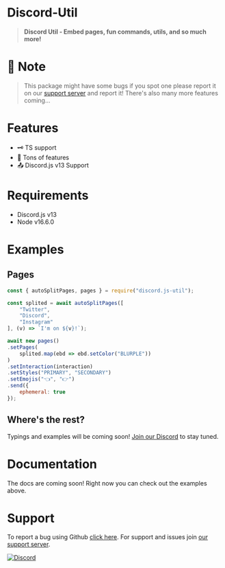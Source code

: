 # Discord-Util
> **Discord Util - Embed pages, fun commands, utils, and so much more!**

# 📝 Note
> This package might have some bugs if you spot one please report it on our [support server](#support) and report it! There's also many more features coming...

# Features
- 🗝️ TS support
- 📃 Tons of features
- 📤 Discord.js v13 Support

# Requirements
- Discord.js v13
- Node v16.6.0

# Examples
## Pages
```js
const { autoSplitPages, pages } = require("discord.js-util");

const splited = await autoSplitPages([
    "Twitter",
    "Discord",
    "Instagram"
], (v) => `I'm on ${v}!`);

await new pages()
.setPages(
    splited.map(ebd => ebd.setColor("BLURPLE"))
)
.setInteraction(interaction)
.setStyles("PRIMARY", "SECONDARY")
.setEmojis("👈", "👉")
.send({
    ephemeral: true
});
```
## Where's the rest?
Typings and examples will be coming soon! [Join our Discord](https://discord.gg/Fv9WDngH7n) to stay tuned.

# Documentation
The docs are coming soon! Right now you can check out the examples above.

# Support
To report a bug using Github [click here](https://github.com/turtlepaws-workshop/Discord-Util/issues).
For support and issues join [our support server][discord].

[![Discord](https://invidget.switchblade.xyz/834199640702320650)][discord]

[discord]: https://discord.gg/Fv9WDngH7n